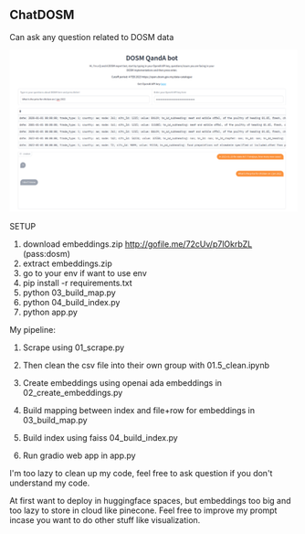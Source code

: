 ## ChatDOSM

Can ask any question related to DOSM data

![DOSM](dosm.png)

SETUP

1. download embeddings.zip http://gofile.me/72cUv/p7lOkrbZL (pass:dosm)
2. extract embeddings.zip
3. go to your env if want to use env
3. pip install -r requirements.txt
4. python 03_build_map.py
4. python 04_build_index.py
5. python app.py

My pipeline:

1. Scrape using 01_scrape.py

1. Then clean the csv file into their own group with 01.5_clean.ipynb

1. Create embeddings using openai ada embeddings in 02_create_embeddings.py

1. Build mapping between index and file+row for embeddings in 03_build_map.py

1. Build index using faiss 04_build_index.py

1. Run gradio web app in app.py

I'm too lazy to clean up my code, feel free to ask question if you don't understand my code.

At first want to deploy in huggingface spaces, but embeddings too big and too lazy to store in cloud like pinecone.
Feel free to improve my prompt incase you want to do other stuff like visualization.